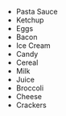 - Pasta Sauce
- Ketchup
- Eggs
- Bacon
- Ice Cream
- Candy
- Cereal
- Milk
- Juice
- Broccoli
- Cheese
- Crackers